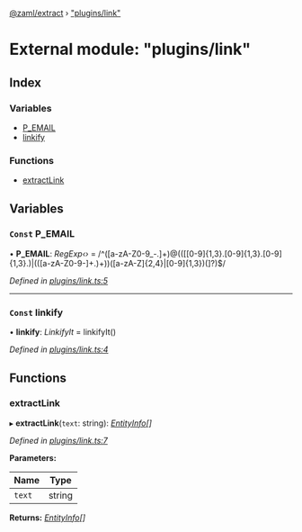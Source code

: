 [@zaml/extract](../README.md) › ["plugins/link"](_plugins_link_.md)

# External module: "plugins/link"

## Index

### Variables

* [P_EMAIL](_plugins_link_.md#const-p_email)
* [linkify](_plugins_link_.md#const-linkify)

### Functions

* [extractLink](_plugins_link_.md#extractlink)

## Variables

### `Const` P_EMAIL

• **P_EMAIL**: *RegExp‹›* =  /^([a-zA-Z0-9_\-\.]+)@((\[[0-9]{1,3}\.[0-9]{1,3}\.[0-9]{1,3}\.)|(([a-zA-Z0-9\-]+\.)+))([a-zA-Z]{2,4}|[0-9]{1,3})(\]?)$/

*Defined in [plugins/link.ts:5](https://github.com/nexushubs/zaml-lang/blob/52476e1/packages/zaml-extract/src/plugins/link.ts#L5)*

___

### `Const` linkify

• **linkify**: *LinkifyIt* =  linkifyIt()

*Defined in [plugins/link.ts:4](https://github.com/nexushubs/zaml-lang/blob/52476e1/packages/zaml-extract/src/plugins/link.ts#L4)*

## Functions

###  extractLink

▸ **extractLink**(`text`: string): *[EntityInfo](../interfaces/_types_.entityinfo.md)[]*

*Defined in [plugins/link.ts:7](https://github.com/nexushubs/zaml-lang/blob/52476e1/packages/zaml-extract/src/plugins/link.ts#L7)*

**Parameters:**

Name | Type |
------ | ------ |
`text` | string |

**Returns:** *[EntityInfo](../interfaces/_types_.entityinfo.md)[]*
